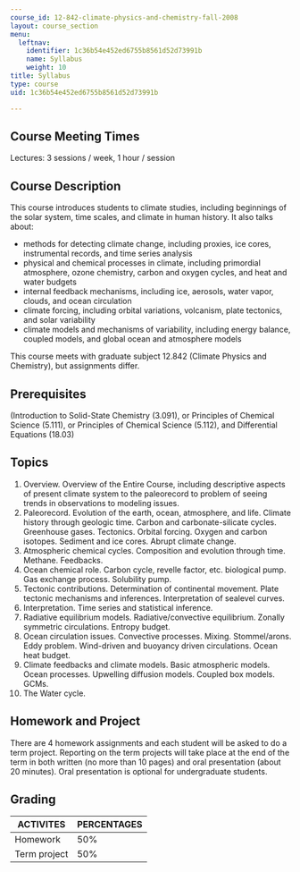 ```yaml
---
course_id: 12-842-climate-physics-and-chemistry-fall-2008
layout: course_section
menu:
  leftnav:
    identifier: 1c36b54e452ed6755b8561d52d73991b
    name: Syllabus
    weight: 10
title: Syllabus
type: course
uid: 1c36b54e452ed6755b8561d52d73991b

---
```


Course Meeting Times
--------------------

Lectures: 3 sessions / week, 1 hour / session

Course Description
------------------

This course introduces students to climate studies, including beginnings of the solar system, time scales, and climate in human history. It also talks about:

*   methods for detecting climate change, including proxies, ice cores, instrumental records, and time series analysis
*   physical and chemical processes in climate, including primordial atmosphere, ozone chemistry, carbon and oxygen cycles, and heat and water budgets
*   internal feedback mechanisms, including ice, aerosols, water vapor, clouds, and ocean circulation
*   climate forcing, including orbital variations, volcanism, plate tectonics, and solar variability
*   climate models and mechanisms of variability, including energy balance, coupled models, and global ocean and atmosphere models

This course meets with graduate subject 12.842 (Climate Physics and Chemistry), but assignments differ.

Prerequisites
-------------

(Introduction to Solid-State Chemistry (3.091), or Principles of Chemical Science (5.111), or Principles of Chemical Science (5.112), and Differential Equations (18.03)

Topics
------

1.  Overview. Overview of the Entire Course, including descriptive aspects of present climate system to the paleorecord to problem of seeing trends in observations to modeling issues.
2.  Paleorecord. Evolution of the earth, ocean, atmosphere, and life. Climate history through geologic time. Carbon and carbonate-silicate cycles. Greenhouse gases. Tectonics. Orbital forcing. Oxygen and carbon isotopes. Sediment and ice cores. Abrupt climate change.
3.  Atmospheric chemical cycles. Composition and evolution through time. Methane. Feedbacks.
4.  Ocean chemical role. Carbon cycle, revelle factor, etc. biological pump. Gas exchange process. Solubility pump.
5.  Tectonic contributions. Determination of continental movement. Plate tectonic mechanisms and inferences. Interpretation of sealevel curves.
6.  Interpretation. Time series and statistical inference.
7.  Radiative equilibrium models. Radiative/convective equilibrium. Zonally symmetric circulations. Entropy budget.
8.  Ocean circulation issues. Convective processes. Mixing. Stommel/arons. Eddy problem. Wind-driven and buoyancy driven circulations. Ocean heat budget.
9.  Climate feedbacks and climate models. Basic atmospheric models. Ocean processes. Upwelling diffusion models. Coupled box models. GCMs.
10.  The Water cycle.

Homework and Project
--------------------

There are 4 homework assignments and each student will be asked to do a term project. Reporting on the term projects will take place at the end of the term in both written (no more than 10 pages) and oral presentation (about 20 minutes). Oral presentation is optional for undergraduate students.

Grading
-------

| ACTIVITES | PERCENTAGES |
| --- | --- |
| Homework | 50% |
| Term project | 50%